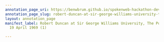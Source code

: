 ```yaml
---
annotation_page_uri: https://benwbrum.github.io/spokenweb-hackathon-development/annotations/robert-duncan-at-sir-george-williams-university-the-poetry-series-19-april-1969-1--canvas-1-robert-duncan.json
annotation_page_slug: robert-duncan-at-sir-george-williams-university-the-poetry-series-19-april-1969-1--canvas-1-robert-duncan
layout: annotation_page
manifest_label: Robert Duncan at Sir George Williams University, The Poetry Series,
  19 April 1969 (1)

---
```

